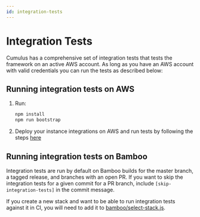 ```yaml
---
id: integration-tests 
---
```

# Integration Tests

Cumulus has a comprehensive set of integration tests that tests the framework on
an active AWS account. As long as you have an AWS account with valid credentials
you can run the tests as described below:

## Running integration tests on AWS

1. Run:

    ```bash
    npm install
    npm run bootstrap
    ```

2. Deploy your instance integrations on AWS and run tests by following the steps
  [here](https://github.com/nasa/cumulus/tree/master/example/README.md)

## Running integration tests on Bamboo

Integration tests are run by default on Bamboo builds for the master branch,
a tagged release, and branches with an open PR. If you want to skip the
integration tests for a given commit for a PR branch, include `[skip-integration-tests]`
in the commit message.

If you create a new stack and want to be able to run integration tests against
it in CI, you will need to add it to
[bamboo/select-stack.js](https://github.com/nasa/cumulus/tree/master/bamboo/select-stack.js).
